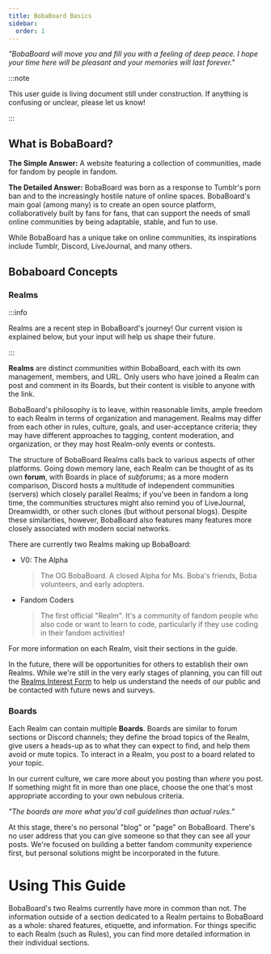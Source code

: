 ```yaml
---
title: BobaBoard Basics
sidebar:
  order: 1
---
```


_"BobaBoard will move you and fill you with a feeling of deep peace. I hope your
time here will be pleasant and your memories will last forever."_

:::note

This user guide is living document still under construction. If anything is
confusing or unclear, please let us know!

:::

## What is BobaBoard?

**The Simple Answer:** A website featuring a collection of communities, made for
fandom by people in fandom.

**The Detailed Answer:** BobaBoard was born as a response to Tumblr's porn ban
and to the increasingly hostile nature of online spaces. BobaBoard's main goal
(among many) is to create an open source platform, collaboratively built by fans
for fans, that can support the needs of small online communities by being
adaptable, stable, and fun to use.

While BobaBoard has a unique take on online communities, its inspirations
include Tumblr, Discord, LiveJournal, and many others.

## Bobaboard Concepts

### Realms

:::info

Realms are a recent step in BobaBoard's journey! Our current vision is explained
below, but your input will help us shape their future.

:::

**Realms** are distinct communities within BobaBoard, each with its own
management, members, and URL. Only users who have joined a Realm can post and
comment in its Boards, but their content is visible to anyone with the link.

BobaBoard's philosophy is to leave, within reasonable limits, ample freedom to
each Realm in terms of organization and management. Realms may differ from each
other in rules, culture, goals, and user-acceptance criteria; they may have
different approaches to tagging, content moderation, and organization, or they
may host Realm-only events or contests.

The structure of BobaBoard Realms calls back to various aspects of other
platforms. Going down memory lane, each Realm can be thought of as its own
**forum**, with Boards in place of _subforums_; as a more modern comparison,
Discord hosts a multitude of independent communities (servers) which closely
parallel Realms; if you've been in fandom a long time, the communities
structures might also remind you of LiveJournal, Dreamwidth, or other such
clones (but without personal blogs). Despite these similarities, however,
BobaBoard also features many features more closely associated with modern social
networks.

There are currently two Realms making up BobaBoard:

- V0: The Alpha

  > The OG BobaBoard. A closed Alpha for Ms. Boba's friends, Boba volunteers,
  > and early adopters.

- Fandom Coders
  > The first official "Realm". It's a community of fandom people who also code
  > or want to learn to code, particularly if they use coding in their fandom
  > activities!

For more information on each Realm, visit their sections in the guide.

In the future, there will be opportunities for others to establish their own
Realms. While we're still in the very early stages of planning, you can fill out
the
[Realms Interest Form](https://docs.google.com/forms/d/e/1FAIpQLScxdJkWmcJqWQQOOY1CM9oxmXDDrdBn9m1Bu0SYbEeNkNr1Jw/viewform)
to help us understand the needs of our public and be contacted with future news
and surveys.

### Boards

Each Realm can contain multiple **Boards**. Boards are similar to forum sections
or Discord channels; they define the broad topics of the Realm, give users a
heads-up as to what they can expect to find, and help them avoid or mute topics.
To interact in a Realm, you post to a board related to your topic.

In our current culture, we care more about you posting than _where_ you post. If
something might fit in more than one place, choose the one that's most
appropriate according to your own nebulous criteria.

_"The boards are more what you'd call guidelines than actual rules."_

At this stage, there's no personal "blog" or "page" on BobaBoard. There's no
user address that you can give someone so that they can see all your posts.
We're focused on building a better fandom community experience first, but
personal solutions might be incorporated in the future.

# Using This Guide

BobaBoard's two Realms currently have more in common than not. The information
outside of a section dedicated to a Realm pertains to BobaBoard as a whole:
shared features, etiquette, and information. For things specific to each Realm
(such as Rules), you can find more detailed information in their individual
sections.
